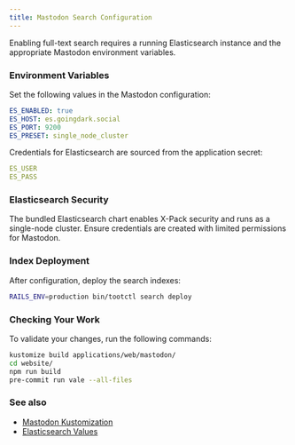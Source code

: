 ```yaml
---
title: Mastodon Search Configuration
---
```


Enabling full-text search requires a running Elasticsearch instance and the appropriate Mastodon environment variables.

### Environment Variables

Set the following values in the Mastodon configuration:

```yaml
ES_ENABLED: true
ES_HOST: es.goingdark.social
ES_PORT: 9200
ES_PRESET: single_node_cluster
```

Credentials for Elasticsearch are sourced from the application secret:

```yaml
ES_USER
ES_PASS
```

### Elasticsearch Security

The bundled Elasticsearch chart enables X-Pack security and runs as a single-node cluster. Ensure credentials are created with limited permissions for Mastodon.

### Index Deployment

After configuration, deploy the search indexes:

```bash
RAILS_ENV=production bin/tootctl search deploy
```

### Checking Your Work

To validate your changes, run the following commands:

```bash
kustomize build applications/web/mastodon/
cd website/
npm run build
pre-commit run vale --all-files
```

### See also

* [Mastodon Kustomization](http://github.com/theepicsaxguy/homelab/blob/main/k8s/applications/web/mastodon/base/kustomization.yaml)
* [Elasticsearch Values](https://github.com/theepicsaxguy/homelab/blob/main/k8s/applications/web/mastodon/elasticsearch/values.yaml)
